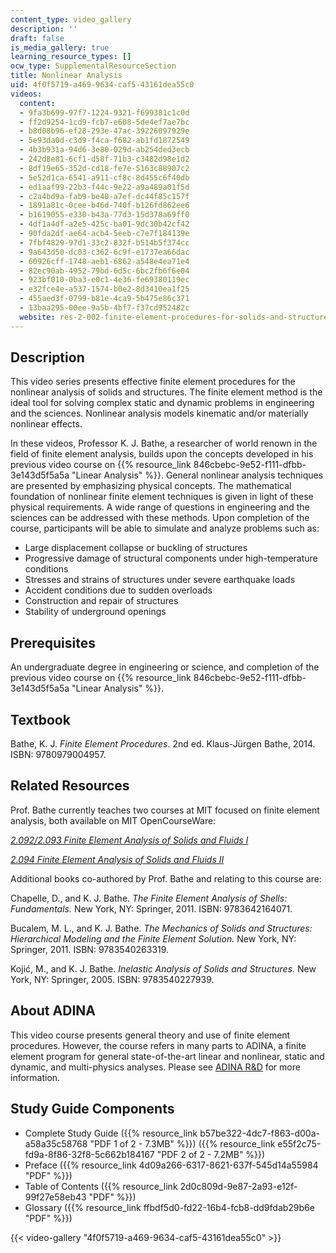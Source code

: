 ```yaml
---
content_type: video_gallery
description: ''
draft: false
is_media_gallery: true
learning_resource_types: []
ocw_type: SupplementalResourceSection
title: Nonlinear Analysis
uid: 4f0f5719-a469-9634-caf5-43161dea55c0
videos:
  content:
  - 9fa3b699-97f7-1224-9321-f699381c1c0d
  - ff2d9254-1cd9-fcb7-e608-5de4ef7ae7bc
  - b8d08b96-ef28-293e-47ac-39226097929e
  - 5e93da0d-c3d9-f4ca-f682-ab1fd1872549
  - 4b3b931a-94d6-3e80-029d-ab254ded3ecb
  - 242d8e81-6cf1-d58f-71b3-c3482d98e1d2
  - 8df19e65-352d-cd18-fe7e-5163c88907c2
  - 5e52d1ca-6541-a911-cf8c-8d455c6f40db
  - ed1aaf99-22b3-f44c-9e22-a9a489a01f5d
  - c2a4bd9a-fab9-be40-a7ef-dc44f85c157f
  - 1891a81c-0cee-b46d-740f-b126fd862ee6
  - b1619055-e330-b43a-77d3-15d378a69ff0
  - 4df1a4df-a2e5-425c-ba01-9dc30b42cf42
  - 90fda2df-ae64-acb4-5eeb-c7e7f184139e
  - 7fbf4829-97d1-33c2-832f-b514b5f374cc
  - 9a643d50-dc03-c362-6c9f-e1737ea66dac
  - 60926cff-1748-aeb1-6862-a548e4ea71e4
  - 82ec90ab-4952-79bd-6d5c-6bc2fb6f6e04
  - 923bf010-0ba3-e0c1-4e36-fe69380119ec
  - e32fce4e-a537-1574-b0e2-8d3410ea1f25
  - 455aed3f-0799-b81e-4ca9-5b475e86c371
  - 13baa295-00ee-9a5b-4bf7-f37cd952482c
  website: res-2-002-finite-element-procedures-for-solids-and-structures-spring-2010
---
```

## Description

This video series presents effective finite element procedures for the nonlinear analysis of solids and structures. The finite element method is the ideal tool for solving complex static and dynamic problems in engineering and the sciences. Nonlinear analysis models kinematic and/or materially nonlinear effects.

In these videos, Professor K. J. Bathe, a researcher of world renown in the field of finite element analysis, builds upon the concepts developed in his previous video course on {{% resource_link 846cbebc-9e52-f111-dfbb-3e143d5f5a5a "Linear Analysis" %}}. General nonlinear analysis techniques are presented by emphasizing physical concepts. The mathematical foundation of nonlinear finite element techniques is given in light of these physical requirements. A wide range of questions in engineering and the sciences can be addressed with these methods. Upon completion of the course, participants will be able to simulate and analyze problems such as:

- Large displacement collapse or buckling of structures
- Progressive damage of structural components under high-temperature conditions
- Stresses and strains of structures under severe earthquake loads
- Accident conditions due to sudden overloads
- Construction and repair of structures
- Stability of underground openings

## Prerequisites

An undergraduate degree in engineering or science, and completion of the previous video course on {{% resource_link 846cbebc-9e52-f111-dfbb-3e143d5f5a5a "Linear Analysis" %}}.

## Textbook

Bathe, K. J. _Finite Element Procedures_. 2nd ed. Klaus-Jürgen Bathe, 2014. ISBN: 9780979004957.

## Related Resources

Prof. Bathe currently teaches two courses at MIT focused on finite element analysis, both available on MIT OpenCourseWare:

[_2.092/2.093 Finite Element Analysis of Solids and Fluids I_](/courses/2-092-finite-element-analysis-of-solids-and-fluids-i-fall-2009)

[_2.094 Finite Element Analysis of Solids and Fluids II_](/courses/2-094-finite-element-analysis-of-solids-and-fluids-ii-spring-2011)

Additional books co-authored by Prof. Bathe and relating to this course are:

Chapelle, D., and K. J. Bathe. _The Finite Element Analysis of Shells: Fundamentals._ New York, NY: Springer, 2011. ISBN: 9783642164071.

Bucalem, M. L., and K. J. Bathe. _The Mechanics of Solids and Structures: Hierarchical Modeling and the Finite Element Solution._ New York, NY: Springer, 2011. ISBN: 9783540263319.

Kojić, M., and K. J. Bathe. _Inelastic Analysis of Solids and Structures._ New York, NY: Springer, 2005. ISBN: 9783540227939.

## About ADINA

This video course presents general theory and use of finite element procedures. However, the course refers in many parts to ADINA, a finite element program for general state-of-the-art linear and nonlinear, static and dynamic, and multi-physics analyses. Please see [ADINA R&D](http://www.adina.com/) for more information.

## Study Guide Components

- Complete Study Guide ({{% resource_link b57be322-4dc7-f863-d00a-a58a35c58768 "PDF 1 of 2 - 7.3MB" %}}) ({{% resource_link e55f2c75-fd9a-8f86-32f8-5c662b184167 "PDF 2 of 2 - 7.2MB" %}})
- Preface ({{% resource_link 4d09a266-6317-8621-637f-545d14a55984 "PDF" %}})
- Table of Contents ({{% resource_link 2d0c809d-9e87-2a93-e12f-99f27e58eb43 "PDF" %}})
- Glossary ({{% resource_link ffbdf5d0-fd22-16b4-fcb8-dd9fdab29b6e "PDF" %}})

{{< video-gallery "4f0f5719-a469-9634-caf5-43161dea55c0" >}}